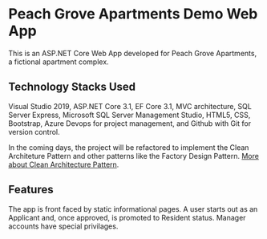 # Peach Grove Apartments Demo Web App

This is an ASP.NET Core Web App developed for Peach Grove Apartments, a fictional apartment complex.

## Technology Stacks Used

Visual Studio 2019, ASP.NET Core 3.1, EF Core 3.1, MVC architecture, SQL Server Express, Microsoft SQL Server Management Studio, HTML5, CSS, Bootstrap, Azure Devops for project management, and Github with Git for version control.

In the coming days, the project will be refactored to implement the Clean Architeture Pattern and other patterns like the Factory Design Pattern. [More about Clean Architecture Pattern](https://docs.microsoft.com/en-us/dotnet/architecture/modern-web-apps-azure/common-web-application-architectures).

## Features

The app is front faced by static informational pages. A user starts out as an Applicant and, once approved, is promoted to Resident status. Manager accounts have special privilages.
